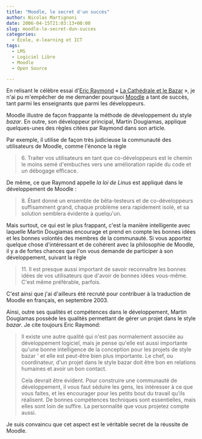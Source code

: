 ```yaml
---
title: "Moodle, le secret d'un succès"
author: Nicolas Martignoni
date: 2006-04-15T21:03:13+00:00
slug: moodle-le-secret-dun-succes
categories:
  - École, e-learning et ICT
tags:
  - LMS
  - Logiciel Libre
  - Moodle
  - Open Source

---
```

En relisant le célèbre essai d'<a href="http://www.catb.org/~esr/">Eric Raymond</a> « <a href="http://www.linux-france.org/article/these/cathedrale-bazar/cathedrale-bazar.html">La Cathédrale et le Bazar</a> », je n'ai pu m'empêcher de me demander pourquoi <a title="Moodle" href="https://moodle.org/">Moodle</a> a tant de succès, tant parmi les enseignants que parmi les développeurs.

Moodle illustre de façon frappante la méthode de développement du style _bazar_. En outre, son développeur principal, Martin Dougiamas, applique quelques-unes des règles citées par Raymond dans son article.

Par exemple, il utilise de façon très judicieuse la communauté des utilisateurs de Moodle, comme l'énonce la règle

> &#54;. Traiter vos utilisateurs en tant que co-développeurs est le chemin le moins semé d'embuches vers une amélioration rapide du code et un débogage efficace.

De même, ce que Raymond appelle _la loi de Linus_ est appliqué dans le développement de Moodle :

> &#56;. Étant donné un ensemble de bêta-testeurs et de co-développeurs suffisamment grand, chaque problème sera rapidement isolé, et sa solution semblera évidente à quelqu'un.

Mais surtout, ce qui est le plus frappant, c'est la manière intelligente avec laquelle Martin Dougiamas encourage et prend en compte les bonnes idées et les bonnes volontés des membres de la communauté. Si vous apportez quelque chose d'intéressant et de cohérent avec la philosophie de Moodle, il y a de fortes chances que l'on vous demande de participer à son développement, suivant la règle

> &#49;&#49;. Il est presque aussi important de savoir reconnaître les bonnes idées de vos utilisateurs que d'avoir de bonnes idées vous-même. C'est même préférable, parfois.

C'est ainsi que j'ai d'ailleurs été recruté pour contribuer à la traduction de Moodle en français, en septembre 2003.

Ainsi, outre ses qualités et compétences dans le développement, Martin Dougiamas possède les qualités permettant de gérer un projet dans le style _bazar_. Je cite toujours Eric Raymond:

> Il existe une autre qualité qui n'est pas normalement associée au développement logiciel, mais je pense qu'elle est aussi importante qu'une bonne intelligence de la conception pour les projets de style bazar ' et elle est peut-être bien plus importante. Le chef, ou coordinateur, d'un projet dans le style bazar doit être bon en relations humaines et avoir un bon contact.
>
> Cela devrait être évident. Pour construire une communauté de développement, il vous faut séduire les gens, les intéresser à ce que vous faites, et les encourager pour les petits bout du travail qu'ils réalisent. De bonnes compétences techniques sont essentielles, mais elles sont loin de suffire. La personnalité que vous projetez compte aussi.

Je suis convaincu que cet aspect est le véritable secret de la réussite de Moodle.

<!--more-->
